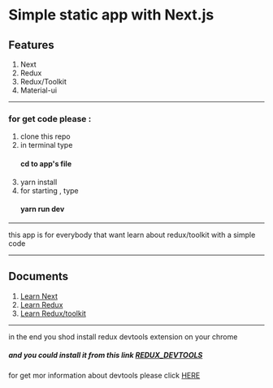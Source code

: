 <h1>Simple static app with  Next.js</h1>
    <h2>Features</h2>
    <ol>
        <li>Next</li>
        <li>Redux</li>
        <li>Redux/Toolkit</li>
        <li>Material-ui</li>
    </ol>
    <hr>
     <h3>for get code please :</h3>
     <ol>
         <li>clone this repo</li>
         <li>in terminal type  <h4>cd to app's file</h4> </li>
         <li>yarn install</li>
         <li>for starting , type <h4>yarn run dev</h4></li>
     </ol>
     <hr>
     <p>this app is for everybody that want learn about redux/toolkit with a simple  code  </p>
     <hr>
     <h2>Documents</h2>
    <ol>
        <li><a href="https://nextjs.org/learn/basics/create-nextjs-app?utm_source=next-site&utm_medium=homepage-cta&utm_campaign=next-website">Learn Next</a></li>
        <li><a href="https://redux.js.org/introduction/getting-started">Learn Redux</a> </li>
        <li> <a href="https://redux-toolkit.js.org/introduction/quick-start">Learn Redux/toolkit</a> </li>
    </ol>
    <hr>
    <p>in the end you shod install redux devtools extension on your chrome </p>
    <h5>
    and you could install it from this link
    <a href="https://chrome.google.com/webstore/detail/redux-devtools/lmhkpmbekcpmknklioeibfkpmmfibljd">
        REDUX_DEVTOOLS</a> 
    </h5>
    for get mor information about devtools please click <a href="https://github.com/zalmoxisus/redux-devtools-extension">HERE</a>
